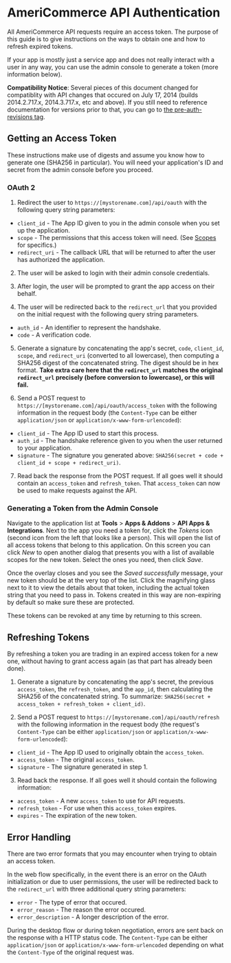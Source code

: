 AmeriCommerce API Authentication
================================

All AmeriCommerce API requests require an access token. The purpose of this guide is to give instructions on the ways to obtain one and how to refresh expired tokens.

If your app is mostly just a service app and does not really interact with a user in any way, you can use the admin console to generate a token (more information below).

**Compatibility Notice**: Several pieces of this document changed for compatiblity with API changes that occured on July 17, 2014 (builds 2014.2.717.x, 2014.3.717.x, etc and above). If you still need to reference documentation for versions prior to that, you can go to [the pre-auth-revisions tag](https://github.com/americommerce/ac-rest-api/tree/pre-auth-revisions).

Getting an Access Token
-----------------------

These instructions make use of digests and assume you know how to generate one (SHA256 in particular). You will need your application's ID and secret from the admin console before you proceed.

### OAuth 2

1. Redirect the user to `https://[mystorename.com]/api/oauth` with the following query string parameters:
  * `client_id` - The App ID given to you in the admin console when you set up the application.
  * `scope` - The permissions that this access token will need. (See [Scopes](scopes.md) for specifics.)
  * `redirect_uri` - The callback URL that will be returned to after the user has authorized the application.

2. The user will be asked to login with their admin console credentials.

3. After login, the user will be prompted to grant the app access on their behalf.

4. The user will be redirected back to the `redirect_url` that you provided on the initial request with the following query string parameters.
  * `auth_id` - An identifier to represent the handshake.
  * `code` - A verification code.

5. Generate a signature by concatenating the app's secret, `code`, `client_id`, `scope`, and `redirect_uri` (converted to all lowercase), then computing a SHA256 digest of the concatenated string. The digest should be in hex format. **Take extra care here that the `redirect_url` matches the original `redirect_url` precisely (before conversion to lowercase), or this will fail.**

6. Send a POST request to `https://[mystorename.com]/api/oauth/access_token` with the following information in the request body (the `Content-Type` can be either `application/json` or `application/x-www-form-urlencoded`):
  * `client_id` - The App ID used to start this process.
  * `auth_id` - The handshake reference given to you when the user returned to your application.
  * `signature` - The signature you generated above: `SHA256(secret + code + client_id + scope + redirect_uri)`.

7. Read back the response from the POST request. If all goes well it should contain an `access_token` and `refresh_token`. That `access_token` can now be used to make requests against the API.

### Generating a Token from the Admin Console

Navigate to the application list at **Tools** > **Apps & Addons** > **API Apps & Integrations**. Next to the app you need a token for, click the *Tokens* icon (second icon from the left that looks like a person). This will open the list of all access tokens that belong to this application. On this screen you can click *New* to open another dialog that presents you with a list of available scopes for the new token. Select the ones you need, then click *Save*.

Once the overlay closes and you see the *Saved successfully* message, your new token should be at the very top of the list. Click the magnifying glass next to it to view the details about that token, including the actual token string that you need to pass in. Tokens created in this way are non-expiring by default so make sure these are protected.

These tokens can be revoked at any time by returning to this screen.

Refreshing Tokens
-----------------

By refreshing a token you are trading in an expired access token for a new one, without having to grant access again (as that part has already been done).

1. Generate a signature by concatenating the app's secret, the previous `access_token`, the `refresh_token`, and the `app_id`, then calculating the SHA256 of the concatenated string. To summarize: `SHA256(secret + access_token + refresh_token + client_id)`.

2. Send a POST request to `https://[mystorename.com]/api/oauth/refresh` with the following information in the request body (the request's `Content-Type` can be either `application/json` or `application/x-www-form-urlencoded`):
  * `client_id` - The App ID used to originally obtain the `access_token`.
  * `access_token` - The original `access_token`.
  * `signature` - The signature generated in step 1.

3. Read back the response. If all goes well it should contain the following information:
  * `access_token` - A new `access_token` to use for API requests.
  * `refresh_token` - For use when this `access_token` expires.
  * `expires` - The expiration of the new token.

Error Handling
--------------

There are two error formats that you may encounter when trying to obtain an access token.

In the web flow specifically, in the event there is an error on the OAuth initialization or due to user permissions, the user will be redirected back to the `redirect_url` with three additional query string parameters:

* `error` - The type of error that occured.
* `error_reason` - The reason the error occured.
* `error_description` - A longer description of the error.

During the desktop flow or during token negotiation, errors are sent back on the response with a HTTP status code. The `Content-Type` can be either `application/json` or `application/x-www-form-urlencoded` depending on what the `Content-Type` of the original request was.